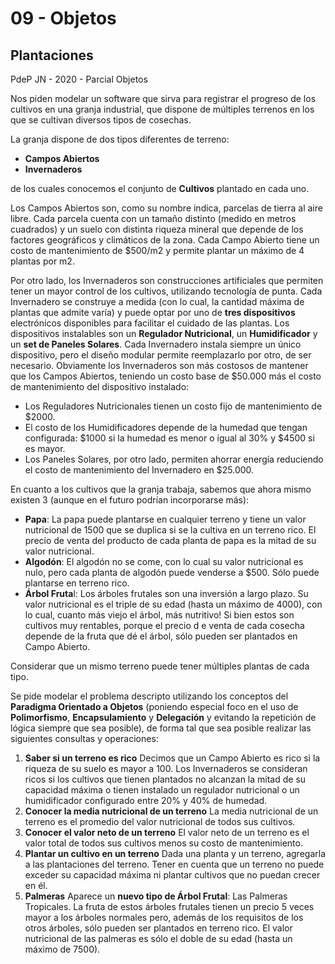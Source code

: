 # 09 - Objetos

## Plantaciones

PdeP JN - 2020 - Parcial Objetos

Nos piden modelar un software que sirva para registrar el progreso de los cultivos en una granja industrial, que dispone de múltiples terrenos en los que se cultivan diversos tipos de cosechas.

La granja dispone de dos tipos diferentes de terreno:

- **Campos Abiertos**
- **Invernaderos**

de los cuales conocemos el conjunto de **Cultivos** plantado en cada uno.

Los Campos Abiertos son, como su nombre indica, parcelas de tierra al aire libre. Cada parcela cuenta con un tamaño distinto (medido en metros cuadrados) y un suelo con distinta riqueza mineral que depende de los factores geográficos y climáticos de la zona.
Cada Campo Abierto tiene un costo de mantenimiento de $500/m2 y permite plantar un máximo de 4 plantas por m2.

Por otro lado, los Invernaderos son construcciones artificiales que permiten tener un mayor control de los cultivos, utilizando tecnología de punta. Cada Invernadero se construye a medida (con lo cual, la cantidad máxima de plantas que admite varía) y puede optar por uno de **tres dispositivos** electrónicos disponibles para facilitar el cuidado de las plantas. Los dispositivos instalables son un **Regulador Nutricional**, un **Humidificador** y un **set de Paneles Solares**. Cada Invernadero instala siempre un único dispositivo, pero el diseño modular permite reemplazarlo por otro, de ser necesario.
Obviamente los Invernaderos son más costosos de mantener que los Campos Abiertos, teniendo un costo base de $50.000 más el costo de mantenimiento del dispositivo instalado:

- Los Reguladores Nutricionales tienen un costo fijo de mantenimiento de $2000.
- El costo de los Humidificadores depende de la humedad que tengan configurada: $1000 si la humedad es menor o igual al 30% y $4500 si es mayor.
- Los Paneles Solares, por otro lado, permiten ahorrar energía reduciendo el costo de mantenimiento del Invernadero en $25.000.

En cuanto a los cultivos que la granja trabaja, sabemos que ahora mismo existen 3 (aunque en el futuro podrían incorporarse más):

- **Papa**: La papa puede plantarse en cualquier terreno y tiene un valor nutricional de 1500 que se duplica si se la cultiva en un terreno rico. El precio de venta del producto de cada planta de papa es la mitad de su valor nutricional.
- **Algodón**: El algodón no se come, con lo cual su valor nutricional es nulo, pero cada planta de algodón puede venderse a $500. Sólo puede plantarse en terreno rico.
- **Árbol Fruta**l: Los árboles frutales son una inversión a largo plazo. Su valor nutricional es el triple de su edad (hasta un máximo de 4000), con lo cual, cuanto más viejo el árbol, más nutritivo! Si bien estos son cultivos muy rentables, porque el precio d e venta de cada cosecha depende de la fruta que dé el árbol, sólo pueden ser plantados en Campo Abierto.

Considerar que un mismo terreno puede tener múltiples plantas de cada tipo.

Se pide modelar el problema descripto utilizando los conceptos del **Paradigma Orientado a Objetos** (poniendo especial foco en el uso de **Polimorfismo**, **Encapsulamiento** y **Delegación** y evitando la repetición de lógica siempre que sea posible), de forma tal que sea posible realizar las siguientes consultas y operaciones:

1. **Saber si un terreno es rico**
Decimos que un Campo Abierto es rico si la riqueza de su suelo es mayor a 100.
Los Invernaderos se consideran ricos si los cultivos que tienen plantados no alcanzan la mitad de su capacidad máxima o tienen instalado un regulador nutricional o un humidificador configurado entre 20% y 40% de humedad.
2. **Conocer la media nutricional de un terreno**
La media nutricional de un terreno es el promedio del valor nutricional de todos sus cultivos.
3. **Conocer el valor neto de un terreno**
El valor neto de un terreno es el valor total de todos sus cultivos menos su costo de mantenimiento.
4. **Plantar un cultivo en un terreno**
Dada una planta y un terreno, agregarla a las plantaciones del terreno. Tener en cuenta que un terreno no puede exceder su capacidad máxima ni plantar cultivos que no puedan crecer en él.
5. **Palmeras**
Aparece un **nuevo tipo de Árbol Frutal**: Las Palmeras Tropicales. La fruta de estos árboles frutales tienen un precio 5 veces mayor a los árboles normales pero, además de los requisitos de los otros árboles, sólo pueden ser plantados en terreno rico. El valor nutricional de las palmeras es sólo el doble de su edad (hasta un máximo de 7500).
